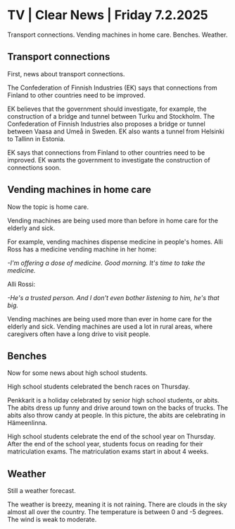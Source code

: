 # TV \| Clear News \| Friday 7.2.2025

Transport connections. Vending machines in home care. Benches. Weather.

## Transport connections

First, news about transport connections.

The Confederation of Finnish Industries (EK) says that connections from Finland to other countries need to be improved.

EK believes that the government should investigate, for example, the construction of a bridge and tunnel between Turku and Stockholm. The Confederation of Finnish Industries also proposes a bridge or tunnel between Vaasa and Umeå in Sweden. EK also wants a tunnel from Helsinki to Tallinn in Estonia.

EK says that connections from Finland to other countries need to be improved. EK wants the government to investigate the construction of connections soon.

## Vending machines in home care

Now the topic is home care.

Vending machines are being used more than before in home care for the elderly and sick.

For example, vending machines dispense medicine in people's homes. Alli Ross has a medicine vending machine in her home:

*-I'm offering a dose of medicine. Good morning. It's time to take the medicine.*

Alli Rossi:

*-He's a trusted person. And I don't even bother listening to him, he's that big.*

Vending machines are being used more than ever in home care for the elderly and sick. Vending machines are used a lot in rural areas, where caregivers often have a long drive to visit people.

## Benches

Now for some news about high school students.

High school students celebrated the bench races on Thursday.

Penkkarit is a holiday celebrated by senior high school students, or abits. The abits dress up funny and drive around town on the backs of trucks. The abits also throw candy at people. In this picture, the abits are celebrating in Hämeenlinna.

High school students celebrate the end of the school year on Thursday. After the end of the school year, students focus on reading for their matriculation exams. The matriculation exams start in about 4 weeks.

## Weather

Still a weather forecast.

The weather is breezy, meaning it is not raining. There are clouds in the sky almost all over the country. The temperature is between 0 and -5 degrees. The wind is weak to moderate.
